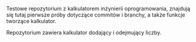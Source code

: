 

Testowe repozytorium z kalkulatorem inżynierii oprogramowania, znajdują się tutaj pierwsze próby dotyczące commitów i branchy, a także 
funkcje tworzące kalkulator.

Repozytorium zawiera kalkulator dodający i odejmujący liczby.
